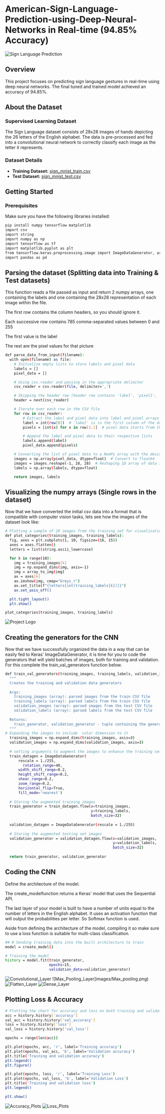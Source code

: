 ﻿# American-Sign-Language-Prediction-using-Deep-Neural-Networks in Real-time (94.85% Accuracy)

![Sign Language Prediction](images/Sign_language_images.png)

## Overview

This project focuses on predicting sign language gestures in real-time using deep neural networks. The final tuned and trained model achieved an accuracy of 94.85%.

## About the Dataset

### Supervised Learning Dataset

The Sign Language dataset consists of 28x28 images of hands depicting the 26 letters of the English alphabet. The data is pre-processed and fed into a convolutional neural network to correctly classify each image as the letter it represents.

### Dataset Details

- **Training Dataset:** [sign_mnist_train.csv](./sign_mnist_train.csv)
- **Test Dataset:** [sign_mnist_test.csv](./sign_mnist_test.csv)

## Getting Started

### Prerequisites

Make sure you have the following libraries installed:

```bash
pip install numpy tensorflow matplotlib
import csv
import string
import numpy as np
import tensorflow as tf
import matplotlib.pyplot as plt
from tensorflow.keras.preprocessing.image import ImageDataGenerator, array_to_img
import pandas as pd
```
## Parsing the dataset (Splitting data into Training & Test datasets)
This function reads a file passed as input and return 2 numpy arrays, one containing the labels and one containing the 28x28 representation of each image within the file.

The first row contains the column headers, so you should ignore it.

Each successive row contains 785 comma-separated values between 0 and 255

The first value is the label

The rest are the pixel values for that picture
```bash
def parse_data_from_input(filename):
  with open(filename) as file:
    # Initialize empty lists to store labels and pixel data
    labels = []
    pixel_data = []

    # Using csv.reader and passing in the appropriate delimiter
    csv_reader = csv.reader(file, delimiter=',')

    # Skipping the header row (header row contains 'label', 'pixel1', 'pixel2', 'pixel3', 'pixel4')
    header = next(csv_reader)

    # Iterate over each row in the CSV file
    for row in csv_reader:
        # Extract the label and pixel data into label and pixel arrays
        label = int(row[0])  # 'label' is in the first column of the dataset
        pixels = [int(x) for x in row[1:]]  # pixel data starts from the second column to the end

        # Append the label and pixel data to their respective lists
        labels.append(label)
        pixel_data.append(pixels)

    # Converting the list of pixel data to a NumPy array with the desired shape and dtype
    images = np.array(pixel_data, dtype=float)  # Convert to float64
    images = images.reshape(-1, 28, 28)  # Reshaping 1D array of data into (27455, 28, 28)
    labels = np.array(labels, dtype=float)

    return images, labels
```
## Visualizing the numpy arrays (Single rows in the dataset)
Now that we have converted the initial csv data into a format that is compatible with computer vision tasks, lets see how the images of the dataset look like:

```bash
# Plotting a sample of 10 images from the training set for visualization
def plot_categories(training_images, training_labels):
  fig, axes = plt.subplots(1, 10, figsize=(16, 15))
  axes = axes.flatten()
  letters = list(string.ascii_lowercase)

  for k in range(10):
    img = training_images[k]
    img = np.expand_dims(img, axis=-1)
    img = array_to_img(img)
    ax = axes[k]
    ax.imshow(img, cmap="Greys_r")
    ax.set_title(f"{letters[int(training_labels[k])]}")
    ax.set_axis_off()

  plt.tight_layout()
  plt.show()

plot_categories(training_images, training_labels)
```

![Project Logo](images/sample_images.png)

## Creating the generators for the CNN
Now that we have successfully organized the data in a way that can be easily fed to Keras' ImageDataGenerator, it is time for you to code the generators that will yield batches of images, both for training and validation. For this complete the train_val_generators function below.
```bash
def train_val_generators(training_images, training_labels, validation_images, validation_labels):
  """
  Creates the training and validation data generators
​
  Args:
    training_images (array): parsed images from the train CSV file
    training_labels (array): parsed labels from the train CSV file
    validation_images (array): parsed images from the test CSV file
    validation_labels (array): parsed labels from the test CSV file
​
  Returns:
    train_generator, validation_generator - tuple containing the generators
  """
# Expanding the images to include  color dimension to it
  training_images = np.expand_dims(training_images, axis=3)
  validation_images = np.expand_dims(validation_images, axis=3)
​
  # setting arguments to augment the images to enhance the training set diversity
  train_datagen = ImageDataGenerator(
      rescale = 1./255,
        rotation_range=40,
      width_shift_range=0.2,
      height_shift_range=0.2,
      shear_range=0.2,
      zoom_range=0.2,
      horizontal_flip=True,
      fill_mode='nearest')
​
  # Storing the augmented training images
  train_generator = train_datagen.flow(x=training_images,
                                       y=training_labels,
                                       batch_size=32)
​
  validation_datagen = ImageDataGenerator(rescale = 1./255)
​
  # Storing the augmented testing set images
  validation_generator = validation_datagen.flow(x=validation_images,
                                                 y=validation_labels,
                                                 batch_size=32)
​
  return train_generator, validation_generator
```

## Coding the CNN
Define the architecture of the model.

The create_modelfunction returns a Keras' model that uses the Sequential API.

The last layer of your model is built to have a number of units equal to the number of letters in the English alphabet. It uses an activation function that will output the probabilities per letter. So Softmax function is used.

Aside from defining the architecture of the model, compiling it so make sure to use a loss function is suitable for multi-class classification.
```bash
## # Sending training data into the built architecture to train
model = create_model()

# Training the model
history = model.fit(train_generator,
                    epochs=15,
                    validation_data=validation_generator)
```
![Convolutional_Layer](images/CNN.png)
![Max_Pooling_Layer]images/Max_pooling.png)
![Flatten_Layer](images/Flatten.png)
![Dense_Layer](images/Dense.png)

## Plotting Loss & Accuracy
```bash
# Plotting the chart for accuracy and loss on both training and validation
acc = history.history['accuracy']
val_acc = history.history['val_accuracy']
loss = history.history['loss']
val_loss = history.history['val_loss']

epochs = range(len(acc))

plt.plot(epochs, acc, 'r', label='Training accuracy')
plt.plot(epochs, val_acc, 'b', label='Validation accuracy')
plt.title('Training and validation accuracy')
plt.legend()
plt.figure()

plt.plot(epochs, loss, 'r', label='Training Loss')
plt.plot(epochs, val_loss, 'b', label='Validation Loss')
plt.title('Training and validation loss')
plt.legend()

plt.show()
```
![Accuracy_Plots](images/accuracy.png)
![Loss_Plots](images/loss.png)
